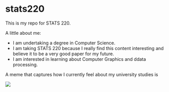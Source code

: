 # stats220

This is my repo for STATS 220. 

A little about me:

- I am undertaking a degree in Computer Science.
- I am taking STATS 220 because I really find this content interesting and believe it to be a very good paper for my future.
- I am interested in learning about Computer Graphics and ddata processing.

A meme that captures how I currently feel about my university studies is


![](https://media1.tenor.com/m/Ki9hLQ4Zl7UAAAAC/trollface-troll-face.gif)
